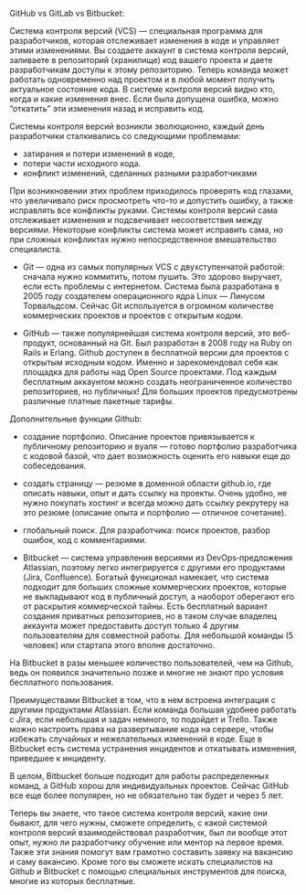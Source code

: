 GitHub vs GitLab vs Bitbucket:


Система контроля версий (VCS) — специальная программа для разработчиков, которая отслеживает изменения в коде и управляет этими изменениями. Вы создаете аккаунт в система контроля версий, заливаете в репозиторий (хранилище) код вашего проекта и даете разработчикам доступы к этому репозиторию. Теперь команда может работать одновременно над проектом и в любой момент получить актуальное состояние кода. В системе контроля версий видно кто, когда и какие изменения внес. Если была допущена ошибка, можно “откатить” эти изменения назад и исправить код.

Системы контроля версий возникли эволюционно, каждый день разработчики сталкивались со следующими проблемами:
- затирания и потери изменений в коде,
- потери части исходного кода.
- конфликт изменений, сделанных разными разработчиками

При возникновении этих проблем приходилось проверять код глазами, что увеличивало риск просмотреть что-то и допустить ошибку, а также исправлять все конфликты руками. Системы контроля версий сама отслеживает изменения и подсвечивает несоответствия между версиями. Некоторые конфликты система может исправить сама, но при сложных конфликтах нужно непосредственное вмешательство специалиста.


- Git — одна из самых популярных VCS с двухступенчатой работой: сначала нужно коммитить, потом пушить. Это здорово выручает, если есть проблемы с интернетом. Система была разработана в 2005 году создателем операционного ядра Linux — Линусом Торвальдсом. Сейчас Git используется в огромном количестве коммерческих проектов и проектов с открытым кодом.

- GitHub — также популярнейшая система контроля версий, это веб-продукт, основанный на Git. Был разработан в 2008 году на  Ruby on Rails и Erlang. Github доступен в бесплатной версии для проектов с открытым исходным кодом. Именно и зарекомендовал себя как площадка для работы над Open Source проектами. Под каждым бесплатным аккаунтом можно создать неограниченное количество репозиториев, но публичных!  Для больших проектов предусмотрены различные платные пакетные тарифы.

Дополнительные функции Github:

- создание портфолио. Описание проектов привязывается к публичному репозиторию и вуаля — готово портфолио разработчика с кодовой базой, что дает возможность оценить его навыки еще до собеседования.
- создать страницу — резюме в доменной области github.io, где описать навыки, опыт и дать ссылку на проекты. Очень удобно, не нужно покупать хостинг и всегда можно дать ссылку рекрутеру на это резюме (описание опыта и портфолио — отличное сочетание).
- глобальный поиск. Для разработчика: поиск проектов, разбор ошибок, код с комментариями. 

- Bitbucket — система управления версиями из DevOps‑предложения Atlassian, поэтому легко интегрируется с другими его продуктами (Jira, Confluence). Богатый функционал намекает, что система подходит для больших сложные коммерческих проектов, которые не выкладывают код в публичный доступ, а наоборот оберегают его от раскрытия коммерческой тайны. Есть бесплатный вариант создания приватных репозиториев, но в таком случае владелец аккаунта может предоставить доступ только 4 другим пользователям для совместной работы. Для небольшой команды (5 человек) или стартапа этого вполне достаточно.

На Bitbucket в разы меньшее количество пользователей, чем на Github, ведь он появился значительно позже и многие не знают про условия бесплатного пользования.

Преимуществами Bitbucket в том, что в нем встроена интеграция с другими продуктами Atlassian. Если команда большая удобнее работать с Jira, если небольшая и задач немного, то подойдет и Trello. Также можно настроить права на развертывание кода на сервере, чтобы избежать случайных и нежелательных изменений в коде. Еще в Bitbucket есть система устранения инцидентов и откатывать изменения, приведшее к инциденту.

В целом, Bitbucket больше подходит для работы распределенных команд, а GitHub хорош для индивидуальных проектов. Сейчас GitHub все еще более популярен, но не обязательно так будет и через 5 лет.

Теперь вы знаете, что такое система контроля версий, какие они бывают, для чего нужны, сможете определить, с какой системой контроля версий взаимодействовал разработчик, был ли вообще этот опыт, нужно ли разработчику обучение или ментор на первое время. Также эти знания помогут вам грамотно составить заявку на вакансию и саму вакансию. Кроме того вы сможете искать специалистов на Github и Bitbucket с помощью специальных инструментов для поиска, многие из которых бесплатные.
